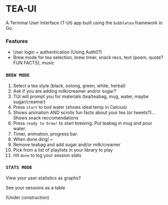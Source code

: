 # TEA-UI
A Terminal User Interface (T-UI) app built using the `bubbletea` framework in Go.

### Features
- User login + authentication (Using Auth0?)
- Brew mode for tea selection, brew timer, snack recs, text (poem, quote? FUN FACTS), music

### `BREW MODE`
1. Select a tea style (black, oolong, green, white, herbal)
2. Ask if you are adding milk/creamer and/or sugar?
3. TUI will prompt you for materials (tea/teabag, mug, water, maybe sugar/creamer)
4. Press `start` to boil water (shows ideal temp in Celcius)
5. Shows animation AND scrolls fun facts about your tea (or tweets?)... Shows snack reccomendations
6. Press `ready to brew!` to start brewing. Put teabag in mug and pour water.
7. Timer, animation, progress bar.
8. When done ding! ~ 
9. Remove teabag and add sugar and/or milk/creamer
10. Pick from a list of playlists in your library to play
11. Hit `done` to log your session stats

### `STATS MODE`
View your user statistics as graphs?

See your sessions as a table 

(Under construction)